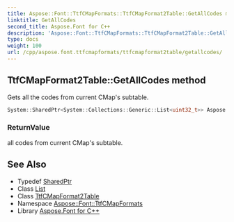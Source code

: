 ```yaml
---
title: Aspose::Font::TtfCMapFormats::TtfCMapFormat2Table::GetAllCodes method
linktitle: GetAllCodes
second_title: Aspose.Font for C++
description: 'Aspose::Font::TtfCMapFormats::TtfCMapFormat2Table::GetAllCodes method. Gets all the codes from current CMap''s subtable in C++.'
type: docs
weight: 100
url: /cpp/aspose.font.ttfcmapformats/ttfcmapformat2table/getallcodes/
---
```

## TtfCMapFormat2Table::GetAllCodes method


Gets all the codes from current CMap's subtable.

```cpp
System::SharedPtr<System::Collections::Generic::List<uint32_t>> Aspose::Font::TtfCMapFormats::TtfCMapFormat2Table::GetAllCodes() override
```


### ReturnValue

all codes from current CMap's subtable.

## See Also

* Typedef [SharedPtr](../../../system/sharedptr/)
* Class [List](../../../system.collections.generic/list/)
* Class [TtfCMapFormat2Table](../)
* Namespace [Aspose::Font::TtfCMapFormats](../../)
* Library [Aspose.Font for C++](../../../)
